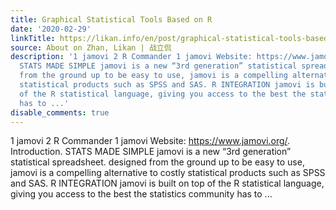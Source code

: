 ```yaml
---
title: Graphical Statistical Tools Based on R
date: '2020-02-29'
linkTitle: https://likan.info/en/post/graphical-statistical-tools-based-on-r/
source: About on Zhan, Likan | 战立侃
description: '1 jamovi 2 R Commander 1 jamovi Website: https://www.jamovi.org/. Introduction.
  STATS MADE SIMPLE jamovi is a new “3rd generation” statistical spreadsheet. designed
  from the ground up to be easy to use, jamovi is a compelling alternative to costly
  statistical products such as SPSS and SAS. R INTEGRATION jamovi is built on top
  of the R statistical language, giving you access to the best the statistics community
  has to ...'
disable_comments: true
---
```

1 jamovi 2 R Commander 1 jamovi Website: https://www.jamovi.org/. Introduction. STATS MADE SIMPLE jamovi is a new “3rd generation” statistical spreadsheet. designed from the ground up to be easy to use, jamovi is a compelling alternative to costly statistical products such as SPSS and SAS. R INTEGRATION jamovi is built on top of the R statistical language, giving you access to the best the statistics community has to ...